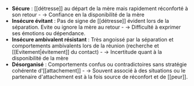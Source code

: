 - **Sécure** : [[détresse]] au départ de la mère mais rapidement réconforté à son retour
		- -> Confiance en la disponibilité de la mère 
- **Insécure évitant** : Pas de signe de [[détresse]] évident lors de la séparation. Evite ou ignore la mère au retour
		- -> Difficulté à exprimer ses émotions ou dépendance.
- **Insécure ambivalent résistant** : Très angoissé par la séparation et comportements ambivalents lors de la réunion (recherche et [[Evitement|évitement]] du contact)
		- -> Incertitude quant à la disponibilité de la mère 
- **Désorganisé** : Comportements confus ou contradictoires sans stratégie cohérente d'[[attachement]] 
		- -> Souvent associé à des situations ou le partenaire d'attachement est à la fois source de réconfort et de [[peur]]. 